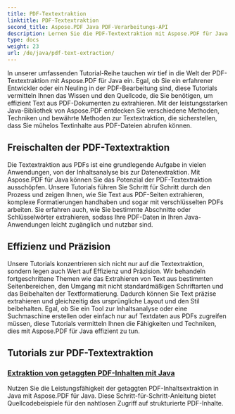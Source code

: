 ```yaml
---
title: PDF-Textextraktion
linktitle: PDF-Textextraktion
second_title: Aspose.PDF Java PDF-Verarbeitungs-API
description: Lernen Sie die PDF-Textextraktion mit Aspose.PDF für Java. Erhalten Sie Schritt-für-Schritt-Tutorials zur effizienten Textextraktion aus PDFs.
type: docs
weight: 23
url: /de/java/pdf-text-extraction/
---
```


In unserer umfassenden Tutorial-Reihe tauchen wir tief in die Welt der PDF-Textextraktion mit Aspose.PDF für Java ein. Egal, ob Sie ein erfahrener Entwickler oder ein Neuling in der PDF-Bearbeitung sind, diese Tutorials vermitteln Ihnen das Wissen und den Quellcode, die Sie benötigen, um effizient Text aus PDF-Dokumenten zu extrahieren. Mit der leistungsstarken Java-Bibliothek von Aspose.PDF entdecken Sie verschiedene Methoden, Techniken und bewährte Methoden zur Textextraktion, die sicherstellen, dass Sie mühelos Textinhalte aus PDF-Dateien abrufen können.

## Freischalten der PDF-Textextraktion

Die Textextraktion aus PDFs ist eine grundlegende Aufgabe in vielen Anwendungen, von der Inhaltsanalyse bis zur Datenextraktion. Mit Aspose.PDF für Java können Sie das Potenzial der PDF-Textextraktion ausschöpfen. Unsere Tutorials führen Sie Schritt für Schritt durch den Prozess und zeigen Ihnen, wie Sie Text aus PDF-Seiten extrahieren, komplexe Formatierungen handhaben und sogar mit verschlüsselten PDFs arbeiten. Sie erfahren auch, wie Sie bestimmte Abschnitte oder Schlüsselwörter extrahieren, sodass Ihre PDF-Daten in Ihren Java-Anwendungen leicht zugänglich und nutzbar sind.

## Effizienz und Präzision

Unsere Tutorials konzentrieren sich nicht nur auf die Textextraktion, sondern legen auch Wert auf Effizienz und Präzision. Wir behandeln fortgeschrittene Themen wie das Extrahieren von Text aus bestimmten Seitenbereichen, den Umgang mit nicht standardmäßigen Schriftarten und das Beibehalten der Textformatierung. Dadurch können Sie Text präzise extrahieren und gleichzeitig das ursprüngliche Layout und den Stil beibehalten. Egal, ob Sie ein Tool zur Inhaltsanalyse oder eine Suchmaschine erstellen oder einfach nur auf Textdaten aus PDFs zugreifen müssen, diese Tutorials vermitteln Ihnen die Fähigkeiten und Techniken, dies mit Aspose.PDF für Java effizient zu tun.

## Tutorials zur PDF-Textextraktion
### [Extraktion von getaggten PDF-Inhalten mit Java](./tagged-pdf-content-extraction-using-java/)
Nutzen Sie die Leistungsfähigkeit der getaggten PDF-Inhaltsextraktion in Java mit Aspose.PDF für Java. Diese Schritt-für-Schritt-Anleitung bietet Quellcodebeispiele für den nahtlosen Zugriff auf strukturierte PDF-Inhalte.